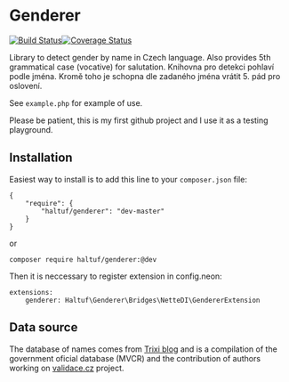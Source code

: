 Genderer
========

[![Build Status](https://travis-ci.org/haltuf/genderer.svg?branch=master)](https://travis-ci.org/haltuf/genderer)[![Coverage Status](https://coveralls.io/repos/haltuf/genderer/badge.svg)](https://coveralls.io/r/haltuf/genderer)

Library to detect gender by name in Czech language. Also provides 5th grammatical case (vocative) for salutation.
Knihovna pro detekci pohlaví podle jména. Kromě toho je schopna dle zadaného jména vrátit 5. pád pro oslovení.

See `example.php` for example of use.

Please be patient, this is my first github project and I use it as a testing playground.

Installation
------------

Easiest way to install is to add this line to your `composer.json` file:
```
{
	"require": {
		"haltuf/genderer": "dev-master"
	}
}
```

or 

```
composer require haltuf/genderer:@dev
```

Then it is neccessary to register extension in config.neon:

```
extensions:
	genderer: Haltuf\Genderer\Bridges\NetteDI\GendererExtension
```

Data source
-----------
The database of names comes from [Trixi blog](http://blog.trixi.cz/2012/08/5-pady-vsech-jmen-osob-v-cr-volne-ke-stazeni/) and is a compilation of the government oficial database (MVCR) and the contribution of authors working on [validace.cz](http://www.validace.cz) project.